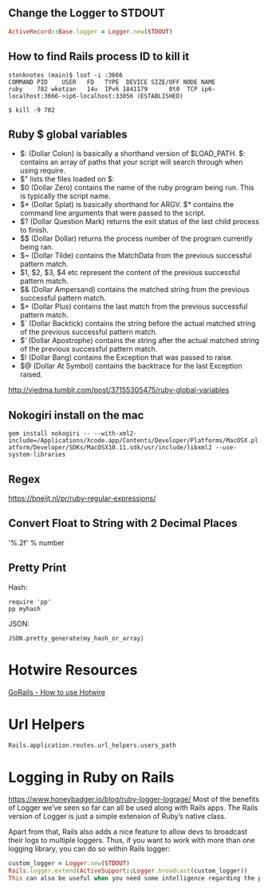 ## Change the Logger to STDOUT

```ruby
ActiveRecord::Base.logger = Logger.new(STDOUT)
```
## How to find Rails process ID to kill it

```
stonknotes (main)$ lsof -i :3666
COMMAND PID    USER   FD   TYPE  DEVICE SIZE/OFF NODE NAME
ruby    702 wkotzan   14u  IPv6 1841179      0t0  TCP ip6-localhost:3666->ip6-localhost:33056 (ESTABLISHED)

$ kill -9 702
```



## Ruby $ global variables

* $: (Dollar Colon) is basically a shorthand version of $LOAD_PATH. $: contains an array of paths that your script will search through when using require.
* $" lists the files loaded on $: 
* $0 (Dollar Zero) contains the name of the ruby program being run. This is typically the script name.
* $* (Dollar Splat) is basically shorthand for ARGV. $* contains the command line arguments that were passed to the script.
* $? (Dollar Question Mark) returns the exit status of the last child process to finish.
* $$ (Dollar Dollar) returns the process number of the program currently being ran.
* $~ (Dollar Tilde) contains the MatchData from the previous successful pattern match.
* $1, $2, $3, $4 etc represent the content of the previous successful pattern match.
* $& (Dollar Ampersand) contains the matched string from the previous successful pattern match.
* $+ (Dollar Plus) contains the last match from the previous successful pattern match.
* $` (Dollar Backtick) contains the string before the actual matched string of the previous successful pattern match.
* $’ (Dollar Apostrophe) contains the string after the actual matched string of the previous successful pattern match.
* $! (Dollar Bang) contains the Exception that was passed to raise.
* $@ (Dollar At Symbol) contains the backtrace for the last Exception raised.


http://viedma.tumblr.com/post/37155305475/ruby-global-variables

## Nokogiri install on the mac

`gem install nokogiri -- --with-xml2-include=/Applications/Xcode.app/Contents/Developer/Platforms/MacOSX.platform/Developer/SDKs/MacOSX10.11.sdk/usr/include/libxml2 --use-system-libraries`

## Regex

https://bneijt.nl/pr/ruby-regular-expressions/

## Convert Float to String with 2 Decimal Places

'%.2f' % number

## Pretty Print

Hash:
```
require 'pp'
pp myhash
```

JSON:
```
JSON.pretty_generate(my_hash_or_array)
```

# Hotwire Resources

[GoRails - How to use Hotwire](https://www.youtube.com/watch?v=Qp6sxgjA-xY&feature=emb_logo)

# Url Helpers

`Rails.application.routes.url_helpers.users_path`


# Logging in Ruby on Rails

https://www.honeybadger.io/blog/ruby-logger-lograge/
Most of the benefits of Logger we’ve seen so far can all be used along with Rails apps. The Rails version of Logger is just a simple extension of Ruby’s native class.

Apart from that, Rails also adds a nice feature to allow devs to broadcast their logs to multiple loggers. Thus, if you want to work with more than one logging library, you can do so within Rails logger:

```ruby
custom_logger = Logger.new(STDOUT)
Rails.logger.extend(ActiveSupport::Logger.broadcast(custom_logger))
This can also be useful when you need some intelligence regarding the places your logs should go. Some parts of your app may need logs in different locations or different formats.
```
